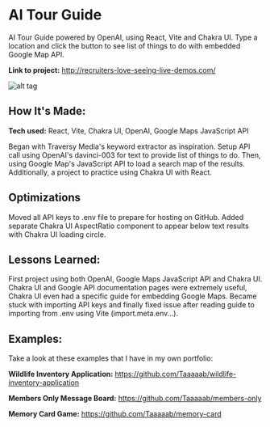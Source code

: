 # AI Tour Guide

AI Tour Guide powered by OpenAI, using React, Vite and Chakra UI. Type a location and click the button to see list of things to do with embedded Google Map API.

**Link to project:** http://recruiters-love-seeing-live-demos.com/

![alt tag](http://placecorgi.com/1200/650)

## How It's Made:

**Tech used:** React, Vite, Chakra UI, OpenAI, Google Maps JavaScript API

Began with Traversy Media's keyword extractor as inspiration. Setup API call using OpenAI's davinci-003 for text to provide list of things to do. Then, using Google Map's JavaScript API to load a search map of the results. Additionally, a project to practice using Chakra UI with React.

## Optimizations

Moved all API keys to .env file to prepare for hosting on GitHub. Added separate Chakra UI AspectRatio component to appear below text results with Chakra UI loading circle.

## Lessons Learned:

First project using both OpenAI, Google Maps JavaScript API and Chakra UI. Chakra UI and Google API documentation pages were extremely useful, Chakra UI even had a specific guide for embedding Google Maps. Became stuck with importing API keys and finally fixed issue after reading guide to importing from .env using Vite (import.meta.env...).

## Examples:

Take a look at these examples that I have in my own portfolio:

**Wildlife Inventory Application:** https://github.com/Taaaaab/wildlife-inventory-application

**Members Only Message Board:** https://github.com/Taaaaab/members-only

**Memory Card Game:** https://github.com/Taaaaab/memory-card
